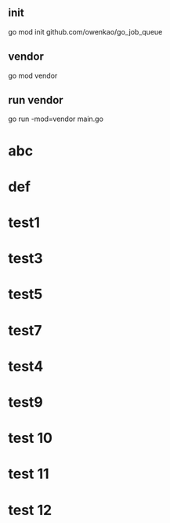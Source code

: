 ## init
go mod init github.com/owenkao/go_job_queue
## vendor
go mod vendor
## run vendor
go run -mod=vendor main.go
# abc
# def


# test1
# test3
# test5
# test7
# test4

# test9
# test 10
# test 11
# test 12